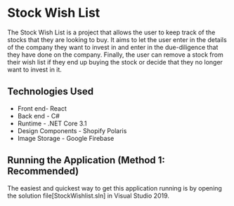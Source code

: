 # Stock Wish List
The Stock Wish List is a project that allows the user to keep track of the stocks that they are looking to buy. It aims to let the user enter in the details of the company they want to invest in and enter in the due-diligence that they have done on the company. Finally, the user can remove a stock from their wish list if they end up buying the stock or decide that they no longer want to invest in it. 

## Technologies Used 
* Front end- React
* Back end - C#
* Runtime - .NET Core 3.1
* Design Components - Shopify Polaris
* Image Storage - Google Firebase

## Running the Application (Method 1: Recommended)
The easiest and quickest way to get this application running is by opening the solution file[StockWishlist.sln] in Visual Studio 2019. 
